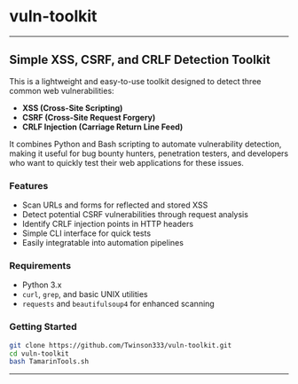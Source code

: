 # vuln-toolkit

---

##  Simple XSS, CSRF, and CRLF Detection Toolkit

This is a lightweight and easy-to-use toolkit designed to detect three common web vulnerabilities:

* **XSS (Cross-Site Scripting)**
* **CSRF (Cross-Site Request Forgery)**
* **CRLF Injection (Carriage Return Line Feed)**

It combines Python and Bash scripting to automate vulnerability detection, making it useful for bug bounty hunters, penetration testers, and developers who want to quickly test their web applications for these issues.

###  Features

* Scan URLs and forms for reflected and stored XSS
* Detect potential CSRF vulnerabilities through request analysis
* Identify CRLF injection points in HTTP headers
* Simple CLI interface for quick tests
* Easily integratable into automation pipelines

###  Requirements

* Python 3.x
* `curl`, `grep`, and basic UNIX utilities
* `requests` and `beautifulsoup4` for enhanced scanning

###  Getting Started

```bash
git clone https://github.com/Twinson333/vuln-toolkit.git
cd vuln-toolkit
bash TamarinTools.sh
```

---


